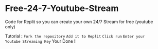# Free-24-7-Youtube-Stream
Code for Replit so you can create your own 24/7 Stream for free (youtube only)

Tutorial :
`Fork the repository`
`Add it to Replit`
`Click run`
`Enter your Youtube Streaming Key`
Your Done !
